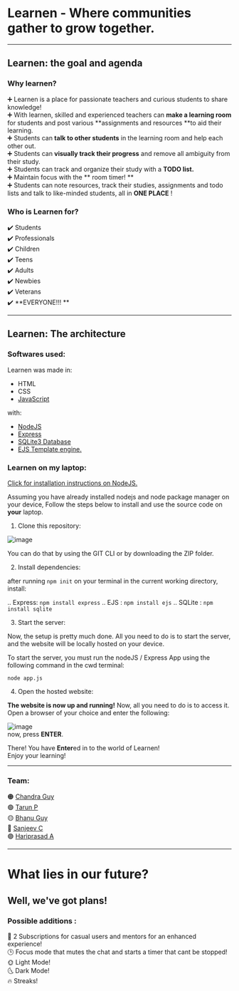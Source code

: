 # Learnen - Where communities gather to grow together.
---

## Learnen: the goal and agenda

### Why learnen?
➕ Learnen is a place for passionate teachers and curious students to share knowledge! <br>
➕ With learnen, skilled and experienced teachers can **make a learning room** for students and post various **assignments and resources **to aid their learning. <br>
➕ Students can **talk to other students** in the learning room and help each other out. <br>
➕ Students can **visually track their progress** and remove all ambiguity from their study. <br>
➕ Students can track and organize their study with a **TODO list.** <br>
➕ Maintain focus with the ** room timer! ** <br>
➕ Students can note resources, track their studies, assignments and todo lists and talk to like-minded students, all in **ONE PLACE** !

### Who is Learnen for?

✔️ Students <br>
✔️ Professionals <br>
✔️ Children <br>
✔️ Teens <br>
✔️ Adults <br>
✔️ Newbies <br>
✔️ Veterans <br>
✔️ **EVERYONE!!! ** <br>

---

## Learnen: The architecture

### Softwares used:

Learnen was made in:

* HTML
* CSS
* [JavaScript](https://developer.mozilla.org/en-US/docs/Web/JavaScript)

with:
* [NodeJS](https://nodejs.org/en/docs)
* [Express](https://expressjs.com/)
* [SQLite3 Database](https://www.sqlite.org/docs.html)
* [EJS Template engine.](https://ejs.co/#docs)

### Learnen on my laptop:

[Click for installation instructions on NodeJS.](https://nodejs.org/en/download/package-manager)

Assuming you have already installed nodejs and node package manager on your device, 
Follow the steps below to install and use the source code on **your** laptop.

1. Clone this repository:

![image](https://user-images.githubusercontent.com/104731395/226577933-34a74250-d14b-4645-8a27-075ddf9ee8a4.png) <br>

You can do that by using the GIT CLI or by downloading the ZIP folder. <br> 

2. Install dependencies:

after running `npm init` on your terminal 
in the current working directory, install: <br>

.. Express: `npm install express`
.. EJS    : `npm install ejs`
.. SQLite : `npm install sqlite`

3. Start the server:

Now, the setup is pretty much done. All you need to do is to start the server, and the website will be locally hosted on your device.

To start the server, you must run the nodeJS / Express App using the following command in the cwd terminal: <br>

`node app.js`


4. Open the hosted website: 

**The website is now up and running!** Now, all you need to do is to access it. <br>
Open a browser of your choice and enter the following: <br>

![image](https://user-images.githubusercontent.com/104731395/226592085-d39361df-7632-4dc2-b422-2d6d0c39732c.png)
<br>
now, press **ENTER**. <br>

There! You have **Enter**ed in to the world of Learnen! <br>
Enjoy your learning! 

---

### Team: 

🟠 [Chandra Guy]() <br>
🟢 [Tarun P]() <br>
🟡 [Bhanu Guy]() <br>
🔴 [Sanjeev C]() <br>
🟣 [Hariprasad A]() <br>

---
# What lies in our future?

## Well, we've got plans!

### Possible additions : 

💸 2 Subscriptions for casual users and mentors for an enhanced experience! <br>
🕒 Focus mode that mutes the chat and starts a timer that cant be stopped! <br>
🌞 Light Mode!<br>
🌜 Dark Mode!<br>
🔥 Streaks! <br>








